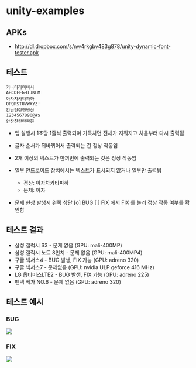 unity-examples
==============

## APKs

* http://dl.dropbox.com/s/nw4rkgbv483g878/unity-dynamic-font-tester.apk

## 테스트

    가나다라마바사
    ABCDEFGHIJKLM
    아자차카타파하
    OPQRSTUVWXYZ!
    간난단란만반산
    1234567890@#$
    안잔찬칸탄판한
    
* 앱 실행시 1초당 1줄씩 출력되며 가득차면 전체가 지워지고 처음부터 다시 출력됨
* 글자 순서가 뒤바뀌어서 출력되는 건 정상 작동임
* 2개 이상의 텍스트가 한꺼번에 출력되는 것은 정상 작동임
* 일부 안드로이드 장치에서는 텍스트가 표시되지 않거나 일부만 출력됨
  * 정상: 아자차카타파하
  * 문제: 아자

* 문제 현상 발생시 왼쪽 상단 [o] BUG [ ] FIX 에서 FIX 를 눌러 정상 작동 여부를 확인함


## 테스트 결과

* 삼성 갤럭시 S3 - 문제 없음 (GPU: mali-400MP)
* 삼성 갤럭시 노트 8인치 - 문제 없음 (GPU: mali-400MP4)
* 구글 넥서스4 - BUG 발생, FIX 가능 (GPU: adreno 320)
* 구글 넥서스7 - 문제없음 (GPU: nvidia ULP geforce 416 MHz)
* LG 옵티머스LTE2 - BUG 발생, FIX 가능 (GPU: adreno 225)
* 펜텍 베가 NO.6 - 문제 없음 (GPU: adreno 320)

## 테스트 예시

### BUG

![](http://dl.dropbox.com/s/b72dcthllbh4mwl/unity_dynamic_font_nexus4_bug.png)

### FIX
![](http://dl.dropbox.com/s/u4444yp39fv461k/unity_dynamic_font_nexus4_fix.png)
